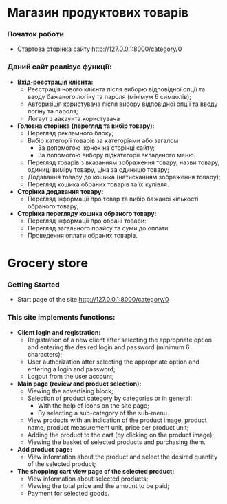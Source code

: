 # Магазин продуктових товарів

### Початок роботи
* Стартова сторінка сайту http://127.0.0.1:8000/category/0

### Даний сайт реалізує функції:
* __Вхід-реєстрація клієнта:__
  * Реєстрація нового клієнта після виборю відповідної опції та вводу бажаного логіну та
пароля (мінімум 6 символів);
  * Авторизіція користувача після вибору відповідної опції та вводу логіну та пароля;
  * Логаут з аакаунта користувача
* __Головна сторінка (перегляд та вибір товару):__
  * Перегляд рекламного блоку;
  * Вибір категорії товарів за категоріями або загалом
    * За допомогою іконок на сторінці сайту;
    * За допомогою вибору підкатегорії вкладеного меню.
  * Перегляд товарів з вказанням зображення товару, назви товару, одиниці виміру товару, ціна
за одиницю товару;
  * Додавання товару до кошика (натисканням зображення товару);
  * Перегляд кошика обраних товарів та їх купівля.
* __Сторінка додавання товару:__
  * Перегляд інформації про товар та вибір бажаної кількості обраного товару;
* __Сторінка перегляду кошика обраного товару:__
  * Перегляд інформації про обрані товари:
  * Перегляд загального прайсу та суми до оплати
  * Проведення оплати обраних товарів.




# Grocery store

### Getting Started
* Start page of the site http://127.0.0.1:8000/category/0

### This site implements functions:
* __Client login and registration:__
  * Registration of a new client after selecting the appropriate option and entering the desired login and
password (minimum 6 characters);
  * User authorization after selecting the appropriate option and entering a login and password;
  * Logout from the user account;
* __Main page (review and product selection):__
  * Viewing the advertising block;
  * Selection of product category by categories or in general:
    * With the help of icons on the site page;
    * By selecting a sub-category of the sub-menu.
  * View products with an indication of the product image, product name, product measurement unit, price
per product unit;
  * Adding the product to the cart (by clicking on the product image);
  * Viewing the basket of selected products and purchasing them.
* __Add product page:__
  * View information about the product and select the desired quantity of the selected product;
* __The shopping cart view page of the selected product:__
  * View information about selected products;
  * Viewing the total price and the amount to be paid;
  * Payment for selected goods.

